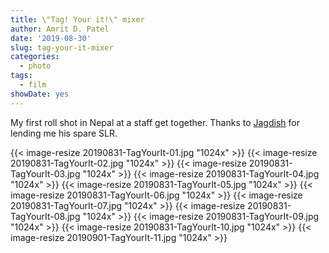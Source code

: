 ```yaml
---
title: \"Tag! Your it!\" mixer
author: Amrit D. Patel
date: '2019-08-30'
slug: tag-your-it-mixer
categories:
  - photo
tags:
  - film
showDate: yes
---
```


My first roll shot in Nepal at a staff get together. Thanks to [Jagdish](https://youtu.be/FsKLNJEyQqo) for lending me his spare SLR.

{{< image-resize 20190831-TagYourIt-01.jpg "1024x" >}}
{{< image-resize 20190831-TagYourIt-02.jpg "1024x" >}}
{{< image-resize 20190831-TagYourIt-03.jpg "1024x" >}}
{{< image-resize 20190831-TagYourIt-04.jpg "1024x" >}}
{{< image-resize 20190831-TagYourIt-05.jpg "1024x" >}}
{{< image-resize 20190831-TagYourIt-06.jpg "1024x" >}}
{{< image-resize 20190831-TagYourIt-07.jpg "1024x" >}}
{{< image-resize 20190831-TagYourIt-08.jpg "1024x" >}}
{{< image-resize 20190831-TagYourIt-09.jpg "1024x" >}}
{{< image-resize 20190831-TagYourIt-10.jpg "1024x" >}}
{{< image-resize 20190901-TagYourIt-11.jpg "1024x" >}}
